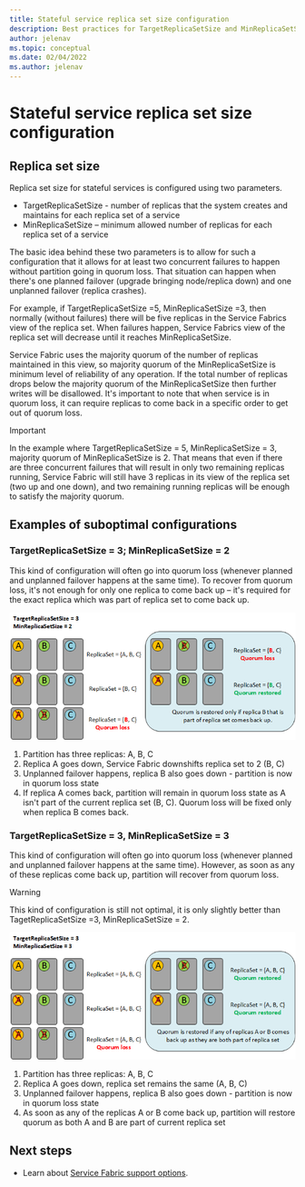 ```yaml
---
title: Stateful service replica set size configuration
description: Best practices for TargetReplicaSetSize and MinReplicaSetSize configuration
author: jelenav
ms.topic: conceptual
ms.date: 02/04/2022
ms.author: jelenav
---
```


# Stateful service replica set size configuration

## Replica set size
Replica set size for stateful services is configured using two parameters.

* TargetReplicaSetSize - number of replicas that the system creates and maintains for each replica set of a service
* MinReplicaSetSize – minimum allowed number of replicas for each replica set of a service

The basic idea behind these two parameters is to allow for such a configuration that it allows for at least two concurrent failures to happen without partition going in quorum loss. That situation can happen when there's one planned failover (upgrade bringing node/replica down) and one unplanned failover (replica crashes).

For example, if TargetReplicaSetSize =5, MinReplicaSetSize =3, then normally (without failures) there will be five replicas in the Service Fabrics view of the replica set. When failures happen, Service Fabrics view of the replica set will decrease until it reaches MinReplicaSetSize.

Service Fabric uses the majority quorum of the number of replicas maintained in this view, so majority quorum of the MinReplicaSetSize is minimum level of reliability of any operation. If the total number of replicas drops below the majority quorum of the MinReplicaSetSize then further writes will be disallowed. It's important to note that when service is in quorum loss, it can require replicas to come back in a specific order to get out of quorum loss. 

>[!IMPORTANT]
>In the example where TargetReplicaSetSize = 5, MinReplicaSetSize = 3, majority quorum of MinReplicaSetSize is 2. That means that even if there are three concurrent failures that will result in only two remaining replicas running, Service Fabric will still have 3 replicas in its view of the replica set (two up and one down), and two remaining running replicas will be enough to satisfy the majority quorum.

## Examples of suboptimal configurations

### TargetReplicaSetSize = 3; MinReplicaSetSize = 2
This kind of configuration will often go into quorum loss (whenever planned and unplanned failover happens at the same time). To recover from quorum loss, it's not enough for only one replica to come back up – it's required for the exact replica which was part of replica set to come back up.

![image1]
1.	Partition has three replicas: A, B, C
2.	Replica A goes down, Service Fabric downshifts replica set to 2 (B, C)
3.	Unplanned failover happens, replica B also goes down - partition is now in quorum loss state
4.	If replica A comes back, partition will remain in quorum loss state as A isn't part of the current replica set (B, C). Quorum loss will be fixed only when replica B comes back.

### TargetReplicaSetSize = 3, MinReplicaSetSize = 3
This kind of configuration will often go into quorum loss (whenever planned and unplanned failover happens at the same time). However, as soon as any of these replicas come back up, partition will recover from quorum loss. 
> [!WARNING]
>This kind of configuration is still not optimal, it is only slightly better than TagetReplicaSetSize =3, MinReplicaSetSize = 2.

![image2]
1.	Partition has three replicas: A, B, C
2.	Replica A goes down, replica set remains the same (A, B, C)
3.	Unplanned failover happens, replica B also goes down - partition is now in quorum loss state
4.	As soon as any of the replicas A or B come back up, partition will restore quorum as both A and B are part of current replica set


## Next steps

* Learn about [Service Fabric support options](service-fabric-support.md).


[image1]: media/service-fabric-best-practices/service-fabric-best-practices-target-3-minimum-2-replica-set-size.png
[image2]: media/service-fabric-best-practices/service-fabric-best-practices-target-3-minimum-3-replica-set-size.png